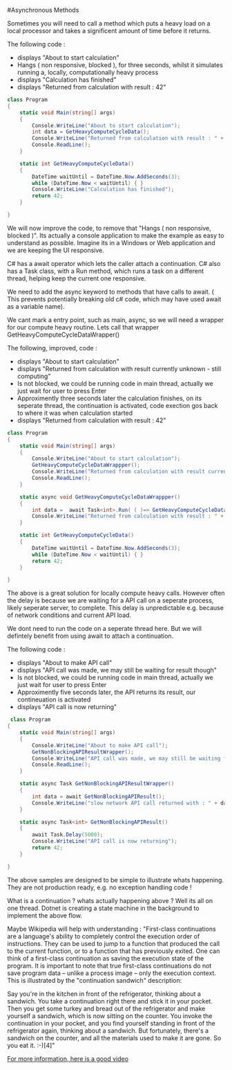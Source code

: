 #Asynchronous Methods

Sometimes you will need to call a method which puts a heavy load on a local processor and takes a significent amount of time before it returns.


The following code :
* displays "About to start calculation"
* Hangs ( non responsive, blocked ), for three seconds, whilst it simulates running a, locally, computationally heavy process
* displays "Calculation has finished"
* displays "Returned from calculation with result : 42"
```c#
class Program
{
    static void Main(string[] args)
    {
        Console.WriteLine("About to start calculation");
        int data = GetHeavyComputeCycleData();
        Console.WriteLine("Returned from calculation with result : " + data.ToString());
        Console.ReadLine();
    }

    static int GetHeavyComputeCycleData()
    {
        DateTime waitUntil = DateTime.Now.AddSeconds(3);
        while (DateTime.Now < waitUntil) { }
        Console.WriteLine("Calculation has finished");
        return 42;
    }

}
```

We will now improve the code, to remove that "Hangs ( non responsive, blocked )".
Its actually a console application to make the example as easy to understand as possible.
Imagine its in a Windows or Web application and we are keeping the UI responsive.

C# has a await operator which lets the caller attach a continuation.
C# also has a Task class, with a Run method, which runs a task on a different thread, helping keep the current one responsive.

We need to add the async keyword to methods that have calls to await. 
( This prevents potentially breaking old c# code, which may have used await as a variable name).

We cant mark a entry point, such as main, async, so we will need a wrapper for our compute heavy routine.
Lets call that wrapper GetHeavyComputeCycleDataWrapper()

The following, improved, code :
* displays "About to start calculation"
* displays "Returned from calculation with result currently unknown - still computing"
* Is not blocked, we could be running code in main thread, actually we just wait for user to press Enter
* Approximently three seconds later the calculation finishes, on its seperate thread, the continuation is activated, code exection gos back to where it was when calculation started
* displays "Returned from calculation with result : 42"
```c#
class Program
{
    static void Main(string[] args)
    {
        Console.WriteLine("About to start calculation");
        GetHeavyComputeCycleDataWrappper();
        Console.WriteLine("Returned from calculation with result currently unknown - still computing");
        Console.ReadLine();
    }

    static async void GetHeavyComputeCycleDataWrappper()
    {
        int data =  await Task<int>.Run( ( )=> GetHeavyComputeCycleData());
        Console.WriteLine("Returned from calculation with result : " + data.ToString());
    }

    static int GetHeavyComputeCycleData()
    {
        DateTime waitUntil = DateTime.Now.AddSeconds(3);
        while (DateTime.Now < waitUntil) { }
        return 42;
    }

}
```

The above is a great solution for locally compute heavy calls.
However often the delay is because we are waiting for a API call on a seperate process, likely seperate server, to complete.
This delay is unpredictable e.g. because of network conditions and current API load.

We dont need to run the code on a seperate thread here.
But we will defintely benefit from using await to attach a continuation.

The following code :
* displays "About to make API call"
* displays "API call was made, we may still be waiting for result though"
* Is not blocked, we could be running code in main thread, actually we just wait for user to press Enter
* Approximently five seconds later, the API returns its result, our contineuation is activated
* displays "API call is now returning"
```c#
 class Program
{
    static void Main(string[] args)
    {
        Console.WriteLine("About to make API call");
        GetNonBlockingAPIResultWrapper();
        Console.WriteLine("API call was made, we may still be waiting for result though");
        Console.ReadLine();
    }

    static async Task GetNonBlockingAPIResultWrapper()
    {
        int data = await GetNonBlockingAPIResult();
        Console.WriteLine("slow network API call returned with : " + data.ToString());
    }

    static async Task<int> GetNonBlockingAPIResult()
    {
        await Task.Delay(5000);
        Console.WriteLine("API call is now returning");
        return 42;
    }

}
```

The above samples are designed to be simple to illustrate whats happening.
They are not production ready, e.g. no exception handling code !

What is a continuation ? whats actually happening above ?
Well its all on one thread.
Dotnet is creating a state machine in the background to implement the above flow.

Maybe Wikipedia will help with understanding : 
"First-class continuations are a language's ability to completely control the execution order of instructions. They can be used to jump to a function that produced the call to the current function, or to a function that has previously exited. One can think of a first-class continuation as saving the execution state of the program. It is important to note that true first-class continuations do not save program data – unlike a process image – only the execution context. This is illustrated by the "continuation sandwich" description:

Say you're in the kitchen in front of the refrigerator, thinking about a sandwich. You take a continuation right there and stick it in your pocket. Then you get some turkey and bread out of the refrigerator and make yourself a sandwich, which is now sitting on the counter. You invoke the continuation in your pocket, and you find yourself standing in front of the refrigerator again, thinking about a sandwich. But fortunately, there's a sandwich on the counter, and all the materials used to make it are gone. So you eat it. :-)[4]"

 [For more information, here is a good video](https://channel9.msdn.com/Events/Build/BUILD2011/TOOL-829T)